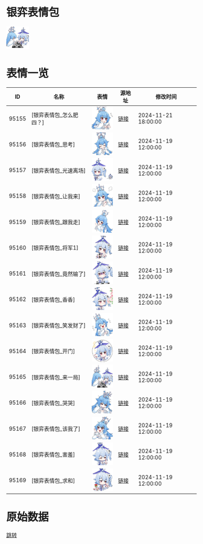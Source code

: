 # 银弈表情包

<img src="./cover.png" height="60" alt="cover" />

# 表情一览

|ID|名称|表情|源地址|修改时间|
|----|----|----|----|----|
|95155|[银弈表情包_怎么肥四？]|<img src="./pic/095155_%5B银弈表情包_怎么肥四？%5D.png" height="60" alt="怎么肥四？"/>|[链接](https://i0.hdslb.com/bfs/garb/f5afd773388ceca7edb0be084374921d63f1c9c2.png)|2024-11-21 18:00:00|
|95156|[银弈表情包_思考]|<img src="./pic/095156_%5B银弈表情包_思考%5D.png" height="60" alt="思考"/>|[链接](https://i0.hdslb.com/bfs/garb/e39ad1a25293e486cd0d45f07ea6835d579e0480.png)|2024-11-19 12:00:00|
|95157|[银弈表情包_光速离场]|<img src="./pic/095157_%5B银弈表情包_光速离场%5D.png" height="60" alt="光速离场"/>|[链接](https://i0.hdslb.com/bfs/garb/7adadd12ab2ffd79231b2d5fc6f99aad59b86853.png)|2024-11-19 12:00:00|
|95158|[银弈表情包_让我来]|<img src="./pic/095158_%5B银弈表情包_让我来%5D.png" height="60" alt="让我来"/>|[链接](https://i0.hdslb.com/bfs/garb/4ac2e02d2d6d372872a61f91da6635aaa47a1586.png)|2024-11-19 12:00:00|
|95159|[银弈表情包_跟我走]|<img src="./pic/095159_%5B银弈表情包_跟我走%5D.png" height="60" alt="跟我走"/>|[链接](https://i0.hdslb.com/bfs/garb/3b36672d991df3f044d2d34e887c209e1219e3ae.png)|2024-11-19 12:00:00|
|95160|[银弈表情包_将军1]|<img src="./pic/095160_%5B银弈表情包_将军1%5D.png" height="60" alt="将军1"/>|[链接](https://i0.hdslb.com/bfs/garb/439ed22c8ef4bd58d369c6f96b8016988789feee.png)|2024-11-19 12:00:00|
|95161|[银弈表情包_竟然输了]|<img src="./pic/095161_%5B银弈表情包_竟然输了%5D.png" height="60" alt="竟然输了"/>|[链接](https://i0.hdslb.com/bfs/garb/82456b54133e48b3a5720b09f88b249df975a882.png)|2024-11-19 12:00:00|
|95162|[银弈表情包_香香]|<img src="./pic/095162_%5B银弈表情包_香香%5D.png" height="60" alt="香香"/>|[链接](https://i0.hdslb.com/bfs/garb/bab4c6b21402119f508ec8edfef8c08f185b0dcb.png)|2024-11-19 12:00:00|
|95163|[银弈表情包_笑发财了]|<img src="./pic/095163_%5B银弈表情包_笑发财了%5D.png" height="60" alt="笑发财了"/>|[链接](https://i0.hdslb.com/bfs/garb/252ab4dbe74127d1e5c7213a6f0efbf02d62158a.png)|2024-11-19 12:00:00|
|95164|[银弈表情包_开门]|<img src="./pic/095164_%5B银弈表情包_开门%5D.png" height="60" alt="开门"/>|[链接](https://i0.hdslb.com/bfs/garb/1260e55bb83e6256abb3697a06a7834be52c87d3.png)|2024-11-19 12:00:00|
|95165|[银弈表情包_来一局]|<img src="./pic/095165_%5B银弈表情包_来一局%5D.png" height="60" alt="来一局"/>|[链接](https://i0.hdslb.com/bfs/garb/a79846421d2075cd28ceeff057b672ecafb52d5f.png)|2024-11-19 12:00:00|
|95166|[银弈表情包_哭哭]|<img src="./pic/095166_%5B银弈表情包_哭哭%5D.png" height="60" alt="哭哭"/>|[链接](https://i0.hdslb.com/bfs/garb/52c211c4477c9a855035d1e48e81983c179bd572.png)|2024-11-19 12:00:00|
|95167|[银弈表情包_该我了]|<img src="./pic/095167_%5B银弈表情包_该我了%5D.png" height="60" alt="该我了"/>|[链接](https://i0.hdslb.com/bfs/garb/2e07d7629b46d7289a663eb36db76f897d5a3e0d.png)|2024-11-19 12:00:00|
|95168|[银弈表情包_害羞]|<img src="./pic/095168_%5B银弈表情包_害羞%5D.png" height="60" alt="害羞"/>|[链接](https://i0.hdslb.com/bfs/garb/a190c3bdd47050ad37d1647a7d180ce5f27b47f0.png)|2024-11-19 12:00:00|
|95169|[银弈表情包_求和]|<img src="./pic/095169_%5B银弈表情包_求和%5D.png" height="60" alt="求和"/>|[链接](https://i0.hdslb.com/bfs/garb/fa59513ac987df3f21985fc5de6be0083452cb6d.png)|2024-11-19 12:00:00|

# 原始数据

[跳转](./raw.json)

